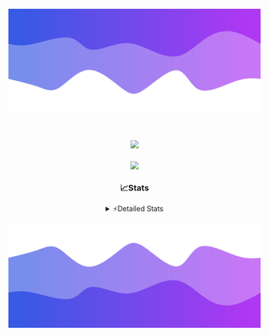 ![Header](./header.png)
<div align="center">

<h1 align="center">
  <a href="https://git.io/typing-svg">
    <img src="https://readme-typing-svg.herokuapp.com/?lines=Hello,+There!+%F0%9F%91%8B;This+is+chicho.;Owner+on+Ocean;&center=true&size=25">
  </a>
</h1>
  
<p align="center">
  <img src="https://lanyard.cnrad.dev/api/852683595378196480" />
</p>

### 📈Stats
<details>
    <summary> ⚡Detailed Stats</summary>
    <br/>

<!--START_SECTION:waka-->
![Code Time](http://img.shields.io/badge/Code%20Time-1%2C136%20hrs%2035%20mins-blue)

![Profile Views](http://img.shields.io/badge/Profile%20Views-0-blue)

**🐱 My GitHub Data** 

> 📦 233.1 kB Used in GitHub's Storage 
 > 
> 🏆 0 Contributions in the Year 2025
 > 
> 🚫 Not Opted to Hire
 > 
> 📜 15 Public Repositories 
 > 
> 🔑 13 Private Repositories 
 > 
**I'm a Night 🦉** 

```text
🌞 Morning                25 commits          █░░░░░░░░░░░░░░░░░░░░░░░░   04.50 % 
🌆 Daytime                74 commits          ███░░░░░░░░░░░░░░░░░░░░░░   13.31 % 
🌃 Evening                246 commits         ███████████░░░░░░░░░░░░░░   44.24 % 
🌙 Night                  211 commits         █████████░░░░░░░░░░░░░░░░   37.95 % 
```
📅 **I'm Most Productive on Friday** 

```text
Monday                   29 commits          █░░░░░░░░░░░░░░░░░░░░░░░░   05.22 % 
Tuesday                  118 commits         █████░░░░░░░░░░░░░░░░░░░░   21.22 % 
Wednesday                85 commits          ████░░░░░░░░░░░░░░░░░░░░░   15.29 % 
Thursday                 77 commits          ███░░░░░░░░░░░░░░░░░░░░░░   13.85 % 
Friday                   131 commits         ██████░░░░░░░░░░░░░░░░░░░   23.56 % 
Saturday                 63 commits          ███░░░░░░░░░░░░░░░░░░░░░░   11.33 % 
Sunday                   53 commits          ██░░░░░░░░░░░░░░░░░░░░░░░   09.53 % 
```


📊 **This Week I Spent My Time On** 

```text
🕑︎ Time Zone: America/Argentina/Buenos_Aires

💬 Programming Languages: 
TypeScript               16 hrs 56 mins      ████████████████████░░░░░   81.06 % 
HTML                     1 hr 47 mins        ██░░░░░░░░░░░░░░░░░░░░░░░   08.57 % 
Python                   1 hr 17 mins        ██░░░░░░░░░░░░░░░░░░░░░░░   06.21 % 
Other                    34 mins             █░░░░░░░░░░░░░░░░░░░░░░░░   02.78 % 
CSS                      13 mins             ░░░░░░░░░░░░░░░░░░░░░░░░░   01.10 % 

🔥 Editors: 
Cursor                   20 hrs 47 mins      █████████████████████████   99.43 % 
VS Code                  7 mins              ░░░░░░░░░░░░░░░░░░░░░░░░░   00.57 % 

🐱‍💻 Projects: 
ocean-backend            17 hrs 44 mins      █████████████████████░░░░   84.87 % 
front-electro-patagonia-m1 hr 35 mins        ██░░░░░░░░░░░░░░░░░░░░░░░   07.58 % 
py                       1 hr 8 mins         █░░░░░░░░░░░░░░░░░░░░░░░░   05.49 % 
Unknown Project          15 mins             ░░░░░░░░░░░░░░░░░░░░░░░░░   01.24 % 
templates                7 mins              ░░░░░░░░░░░░░░░░░░░░░░░░░   00.57 % 

💻 Operating System: 
Windows                  18 hrs 36 mins      ██████████████████████░░░   89.01 % 
Mac                      2 hrs 17 mins       ███░░░░░░░░░░░░░░░░░░░░░░   10.99 % 
```

**I Mostly Code in JavaScript** 

```text
HTML                     7 repos             █████░░░░░░░░░░░░░░░░░░░░   18.92 % 
TypeScript               4 repos             ███░░░░░░░░░░░░░░░░░░░░░░   10.81 % 
Astro                    2 repos             █░░░░░░░░░░░░░░░░░░░░░░░░   05.41 % 
C                        1 repo              █░░░░░░░░░░░░░░░░░░░░░░░░   02.70 % 
SCSS                     1 repo              █░░░░░░░░░░░░░░░░░░░░░░░░   02.70 % 
```




 Last Updated on 17/03/2025 16:22:33 UTC
<!--END_SECTION:waka-->
</details>

![Footer](./footer.png)
